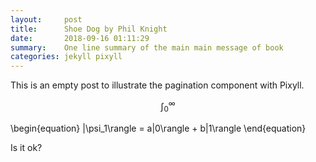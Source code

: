 ```yaml
---
layout:     post
title:      Shoe Dog by Phil Knight
date:       2018-09-16 01:11:29
summary:    One line summary of the main main message of book
categories: jekyll pixyll
---
```


This is an empty post to illustrate the pagination component with Pixyll. 

$$ \int_0^\infty $$

\begin{equation}
	|\psi_1\rangle = a|0\rangle + b|1\rangle
\end{equation}

Is it ok?